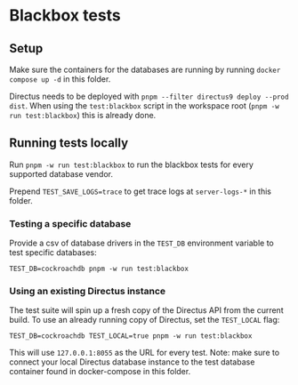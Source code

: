 # Blackbox tests

## Setup

Make sure the containers for the databases are running by running `docker compose up -d` in this folder.

Directus needs to be deployed with `pnpm --filter directus9 deploy --prod dist`. When using the `test:blackbox` script in the workspace root (`pnpm -w run test:blackbox`) this is already done.

## Running tests locally

Run `pnpm -w run test:blackbox` to run the blackbox tests for every supported database vendor.

Prepend `TEST_SAVE_LOGS=trace` to get trace logs at `server-logs-*` in this folder.

### Testing a specific database

Provide a csv of database drivers in the `TEST_DB` environment variable to test specific databases:

```
TEST_DB=cockroachdb pnpm -w run test:blackbox
```

### Using an existing Directus instance

The test suite will spin up a fresh copy of the Directus API from the current build. To use an already running copy of
Directus, set the `TEST_LOCAL` flag:

```
TEST_DB=cockroachdb TEST_LOCAL=true pnpm -w run test:blackbox
```

This will use `127.0.0.1:8055` as the URL for every test. Note: make sure to connect your local Directus database
instance to the test database container found in docker-compose in this folder.
